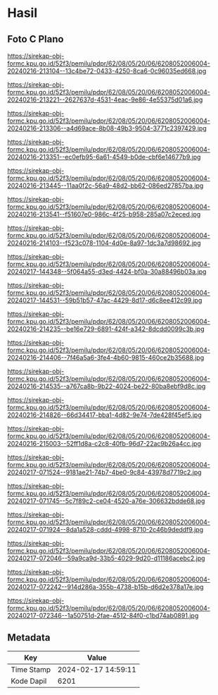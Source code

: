 # Hasil

## Foto C Plano

https://sirekap-obj-formc.kpu.go.id/52f3/pemilu/pdpr/62/08/05/20/06/6208052006004-20240216-213104--13c4be72-0433-4250-8ca6-0c96035ed668.jpg

https://sirekap-obj-formc.kpu.go.id/52f3/pemilu/pdpr/62/08/05/20/06/6208052006004-20240216-213221--2627637d-4531-4eac-9e86-4e55375d01a6.jpg

https://sirekap-obj-formc.kpu.go.id/52f3/pemilu/pdpr/62/08/05/20/06/6208052006004-20240216-213306--a4d69ace-8b08-49b3-9504-3771c2397429.jpg

https://sirekap-obj-formc.kpu.go.id/52f3/pemilu/pdpr/62/08/05/20/06/6208052006004-20240216-213351--ec0efb95-6a61-4549-b0de-cbf6e14677b9.jpg

https://sirekap-obj-formc.kpu.go.id/52f3/pemilu/pdpr/62/08/05/20/06/6208052006004-20240216-213445--11aa0f2c-56a9-48d2-bb62-086ed27857ba.jpg

https://sirekap-obj-formc.kpu.go.id/52f3/pemilu/pdpr/62/08/05/20/06/6208052006004-20240216-213541--f51607e0-986c-4f25-b958-285a07c2eced.jpg

https://sirekap-obj-formc.kpu.go.id/52f3/pemilu/pdpr/62/08/05/20/06/6208052006004-20240216-214103--f523c078-1104-4d0e-8a97-1dc3a7d98692.jpg

https://sirekap-obj-formc.kpu.go.id/52f3/pemilu/pdpr/62/08/05/20/06/6208052006004-20240217-144348--5f064a55-d3ed-4424-bf0a-30a88496b03a.jpg

https://sirekap-obj-formc.kpu.go.id/52f3/pemilu/pdpr/62/08/05/20/06/6208052006004-20240217-144531--59b51b57-47ac-4429-8d17-d6c8ee412c99.jpg

https://sirekap-obj-formc.kpu.go.id/52f3/pemilu/pdpr/62/08/05/20/06/6208052006004-20240216-214235--be16e729-6891-424f-a342-8dcdd0099c3b.jpg

https://sirekap-obj-formc.kpu.go.id/52f3/pemilu/pdpr/62/08/05/20/06/6208052006004-20240216-214406--7f46a5a6-3fe4-4b60-9815-460ce2b35688.jpg

https://sirekap-obj-formc.kpu.go.id/52f3/pemilu/pdpr/62/08/05/20/06/6208052006004-20240216-214535--a767ca8b-9b22-4024-be22-80ba8ebf9d8c.jpg

https://sirekap-obj-formc.kpu.go.id/52f3/pemilu/pdpr/62/08/05/20/06/6208052006004-20240216-214826--66d34417-bba1-4d82-9e74-7de428f45ef5.jpg

https://sirekap-obj-formc.kpu.go.id/52f3/pemilu/pdpr/62/08/05/20/06/6208052006004-20240216-215003--52ff1d8a-c2c8-40fb-96d7-22ac9b26a4cc.jpg

https://sirekap-obj-formc.kpu.go.id/52f3/pemilu/pdpr/62/08/05/20/06/6208052006004-20240217-071524--9181ae21-74b7-4be0-9c84-43978d7719c2.jpg

https://sirekap-obj-formc.kpu.go.id/52f3/pemilu/pdpr/62/08/05/20/06/6208052006004-20240217-071745--5c7f89c2-ce04-4520-a76e-306632bdde68.jpg

https://sirekap-obj-formc.kpu.go.id/52f3/pemilu/pdpr/62/08/05/20/06/6208052006004-20240217-071924--8da1a528-cddd-4998-8710-2c46b9deddf9.jpg

https://sirekap-obj-formc.kpu.go.id/52f3/pemilu/pdpr/62/08/05/20/06/6208052006004-20240217-072046--59a9ca9d-33b5-4029-9d20-d11186acebc2.jpg

https://sirekap-obj-formc.kpu.go.id/52f3/pemilu/pdpr/62/08/05/20/06/6208052006004-20240217-072242--914d286a-355b-4738-b15b-d6d2e378a17e.jpg

https://sirekap-obj-formc.kpu.go.id/52f3/pemilu/pdpr/62/08/05/20/06/6208052006004-20240217-072346--1a50751d-2fae-4512-84f0-c1bd74ab0891.jpg


## Metadata

| Key        | Value               |
| ---------- | ------------------- |
| Time Stamp | 2024-02-17 14:59:11 |
| Kode Dapil | 6201                |



